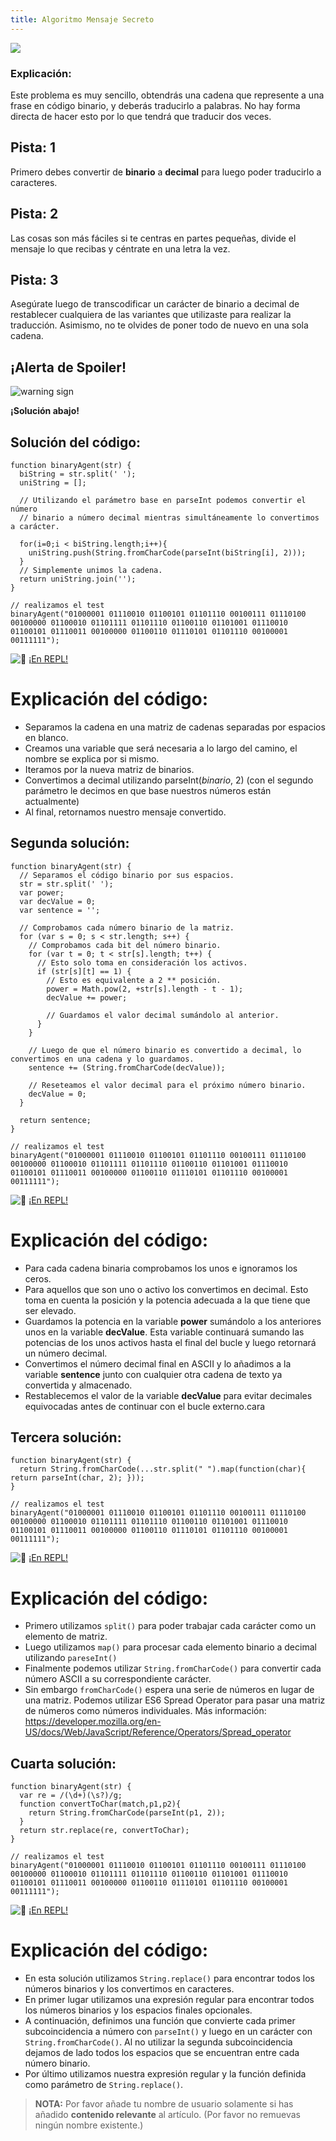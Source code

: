 ```yaml
---
title: Algoritmo Mensaje Secreto
---
```

![](//discourse-user-assets.s3.amazonaws.com/original/2X/7/70cf3cc5462f69c2f770ad42d0f24f240a8d8f13.jpg)

### Explicación:

Este problema es muy sencillo, obtendrás una cadena que represente a una frase en código binario, y deberás traducirlo a palabras. No hay forma directa de hacer esto por lo que tendrá que traducir dos veces.

## Pista: 1

Primero debes convertir de **binario** a **decimal** para luego poder traducirlo a caracteres.

## Pista: 2

Las cosas son más fáciles si te centras en partes pequeñas, divide el mensaje lo que recibas y céntrate en una letra la vez.

## Pista: 3

Asegúrate luego de transcodificar un carácter de binario a decimal de restablecer cualquiera de las variantes que utilizaste para realizar la traducción. Asimismo, no te olvides de poner todo de nuevo en una sola cadena.

## ¡Alerta de Spoiler!

![warning sign](//discourse-user-assets.s3.amazonaws.com/original/2X/2/2d6c412a50797771301e7ceabd554cef4edcd74d.gif)

**¡Solución abajo!**

## Solución del código:

    function binaryAgent(str) {
      biString = str.split(' ');
      uniString = [];

      // Utilizando el parámetro base en parseInt podemos convertir el número
      // binario a número decimal mientras simultáneamente lo convertimos a carácter.

      for(i=0;i < biString.length;i++){
        uniString.push(String.fromCharCode(parseInt(biString[i], 2))); 
      }
      // Simplemente unimos la cadena.
      return uniString.join('');
    }

    // realizamos el test
    binaryAgent("01000001 01110010 01100101 01101110 00100111 01110100 00100000 01100010 01101111 01101110 01100110 01101001 01110010 01100101 01110011 00100000 01100110 01110101 01101110 00100001 00111111");

![:rocket:](//forum.freecodecamp.com/images/emoji/emoji_one/rocket.png?v=2 ":rocket:") <a href='https://repl.it/CLnm/0' target='_blank' rel='nofollow'>¡En REPL!</a>

# Explicación del código:

*   Separamos la cadena en una matriz de cadenas separadas por espacios en blanco.
*   Creamos una variable que será necesaria a lo largo del camino, el nombre se explica por si mismo.
*   Iteramos por la nueva matriz de binarios.
*   Convertimos a decimal utilizando parseInt(_binario_, 2) (con el segundo parámetro le decimos en que base nuestros números están actualmente)
*   Al final, retornamos nuestro mensaje convertido.

## Segunda solución:

    function binaryAgent(str) {
      // Separamos el código binario por sus espacios.
      str = str.split(' ');
      var power;
      var decValue = 0;
      var sentence = '';

      // Comprobamos cada número binario de la matriz.
      for (var s = 0; s < str.length; s++) {
        // Comprobamos cada bit del número binario.
        for (var t = 0; t < str[s].length; t++) {
          // Esto solo toma en consideración los activos.
          if (str[s][t] == 1) {
            // Esto es equivalente a 2 ** posición.
            power = Math.pow(2, +str[s].length - t - 1);
            decValue += power;

            // Guardamos el valor decimal sumándolo al anterior.
          }
        }

        // Luego de que el número binario es convertido a decimal, lo convertimos en una cadena y lo guardamos.
        sentence += (String.fromCharCode(decValue));

        // Reseteamos el valor decimal para el próximo número binario.
        decValue = 0;
      }

      return sentence;
    }

    // realizamos el test
    binaryAgent("01000001 01110010 01100101 01101110 00100111 01110100 00100000 01100010 01101111 01101110 01100110 01101001 01110010 01100101 01110011 00100000 01100110 01110101 01101110 00100001 00111111");

![:rocket:](//forum.freecodecamp.com/images/emoji/emoji_one/rocket.png?v=2 ":rocket:") <a href='https://repl.it/CLno/0' target='_blank' rel='nofollow'>¡En REPL!</a>

# Explicación del código:

*   Para cada cadena binaria comprobamos los unos e ignoramos los ceros.
*   Para aquellos que son uno o activo los convertimos en decimal. Esto toma en cuenta la posición y la potencia adecuada a la que tiene que ser elevado.
*   Guardamos la potencia en la variable **power** sumándolo a los anteriores unos en la variable **decValue**. Esta variable continuará sumando las potencias de los unos activos hasta el final del bucle y luego retornará un número decimal.
*   Convertimos el número decimal final en ASCII y lo añadimos a la variable **sentence** junto con cualquier otra cadena de texto ya convertida y almacenado.
*   Restablecemos el valor de la variable **decValue** para evitar decimales equivocadas antes de continuar con el bucle externo.cara

## Tercera solución:

    function binaryAgent(str) {
      return String.fromCharCode(...str.split(" ").map(function(char){ return parseInt(char, 2); }));
    }

    // realizamos el test
    binaryAgent("01000001 01110010 01100101 01101110 00100111 01110100 00100000 01100010 01101111 01101110 01100110 01101001 01110010 01100101 01110011 00100000 01100110 01110101 01101110 00100001 00111111");

![:rocket:](//forum.freecodecamp.com/images/emoji/emoji_one/rocket.png?v=2 ":rocket:") <a href='https://repl.it/CLnp/0' target='_blank' rel='nofollow'>¡En REPL!</a>

# Explicación del código:

*   Primero utilizamos `split()` para poder trabajar cada carácter como un elemento de matriz.
*   Luego utilizamos `map()` para procesar cada elemento binario a decimal utilizando `pareseInt()`
*   Finalmente podemos utilizar `String.fromCharCode()` para convertir cada número ASCII a su correspondiente carácter.
*   Sin embargo `fromCharCode()` espera una serie de números en lugar de una matriz. Podemos utilizar ES6 Spread Operator para pasar una matriz de números como números individuales. Más información: <a href='https://developer.mozilla.org/en-US/docs/Web/JavaScript/Reference/Operators/Spread_operator' target='_blank' rel='nofollow'>https://developer.mozilla.org/en-US/docs/Web/JavaScript/Reference/Operators/Spread_operator</a>

## Cuarta solución:

    function binaryAgent(str) {
      var re = /(\d+)(\s?)/g;
      function convertToChar(match,p1,p2){
        return String.fromCharCode(parseInt(p1, 2));
      }
      return str.replace(re, convertToChar);
    }

    // realizamos el test
    binaryAgent("01000001 01110010 01100101 01101110 00100111 01110100 00100000 01100010 01101111 01101110 01100110 01101001 01110010 01100101 01110011 00100000 01100110 01110101 01101110 00100001 00111111");

![:rocket:](//forum.freecodecamp.com/images/emoji/emoji_one/rocket.png?v=2 ":rocket:") <a href='https://repl.it/CLnr/0' target='_blank' rel='nofollow'>¡En REPL!</a>

# Explicación del código:

*   En esta solución utilizamos `String.replace()` para encontrar todos los números binarios y los convertimos en caracteres.
*   En primer lugar utilizamos una expresión regular para encontrar todos los números binarios y los espacios finales opcionales.
*   A continuación, definimos una función que convierte cada primer subcoincidencia a número con `parseInt()` y luego en un carácter con `String.fromCharCode()`. Al no utilizar la segunda subcoincidencia dejamos de lado todos los espacios que se encuentran entre cada número binario.
*   Por último utilizamos nuestra expresión regular y la función definida como parámetro de `String.replace()`.

> **NOTA:** Por favor añade tu nombre de usuario solamente si has añadido **contenido relevante** al artículo. (Por favor no remuevas ningún nombre existente.)
